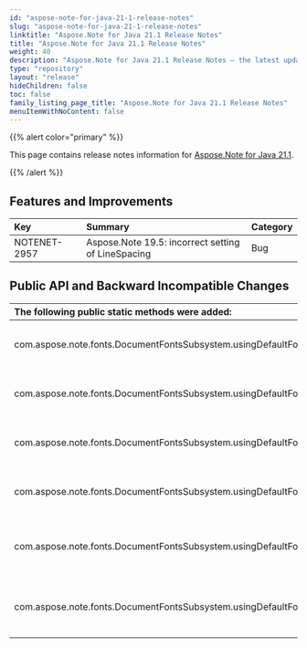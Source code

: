 ```yaml
---
id: "aspose-note-for-java-21-1-release-notes"
slug: "aspose-note-for-java-21-1-release-notes"
linktitle: "Aspose.Note for Java 21.1 Release Notes"
title: "Aspose.Note for Java 21.1 Release Notes"
weight: 40
description: "Aspose.Note for Java 21.1 Release Notes – the latest updates and fixes."
type: "repository"
layout: "release"
hideChildren: false
toc: false
family_listing_page_title: "Aspose.Note for Java 21.1 Release Notes"
menuItemWithNoContent: false
---
```


{{% alert color="primary" %}}

This page contains release notes information for [Aspose.Note for Java 21.1](https://releases.aspose.com/note/java/21-1/).

{{% /alert %}}

## **Features and Improvements**

|**Key**|**Summary**|**Category**|
| :- | :- | :- |
|NOTENET-2957|Aspose.Note 19.5: incorrect setting of LineSpacing|Bug|

## **Public API and Backward Incompatible Changes**

|**The following public static methods were added:**|**Description**|
| :- | :- |
|com.aspose.note.fonts.DocumentFontsSubsystem.usingDefaultFont(java.lang.String)|Create new DocumentFontsSubsystem instance using specified default font name.|
|com.aspose.note.fonts.DocumentFontsSubsystem.usingDefaultFont(java.lang.String,java.util.Map)|Create new DocumentFontsSubsystem instance using specified default font name.|
|com.aspose.note.fonts.DocumentFontsSubsystem.usingDefaultFontFromFile(java.lang.String)|Create new DocumentFontsSubsystem instance using a font from specified file as default.|
|com.aspose.note.fonts.DocumentFontsSubsystem.usingDefaultFontFromFile(java.lang.String,java.util.Map)|Create new DocumentFontsSubsystem instance using a font from specified file as default.|
|com.aspose.note.fonts.DocumentFontsSubsystem.usingDefaultFontFromStream(java.io.InputStream)|Create new DocumentFontsSubsystem instance using a font from specified stream as default.|
|com.aspose.note.fonts.DocumentFontsSubsystem.usingDefaultFontFromStream(java.io.InputStream,java.util.Map)|Create new DocumentFontsSubsystem instance using a font from specified stream as default.|
